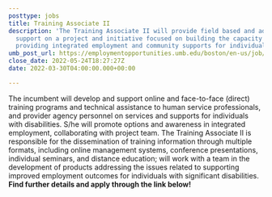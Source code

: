 ```yaml
---
posttype: jobs
title: Training Associate II
description: 'The Training Associate II will provide field based and administrative
  support on a project and initiative focused on building the capacity of organizations
  providing integrated employment and community supports for individuals with disabilities. '
umb_post_url: https://employmentopportunities.umb.edu/boston/en-us/job/513551/training-associate-ii
close_date: 2022-05-24T18:27:27Z
date: 2022-03-30T04:00:00.000+00:00

---
```

The incumbent will develop and support online and face-to-face (direct) training programs and technical assistance to human service professionals, and provider agency personnel on services and supports for individuals with disabilities. S/he will promote options and awareness in integrated employment, collaborating with project team. The Training Associate II is responsible for the dissemination of training information through multiple formats, including online management systems, conference presentations, individual seminars, and distance education; will work with a team in the development of products addressing the issues related to supporting improved employment outcomes for individuals with significant disabilities. **Find further details and apply through the link below!**